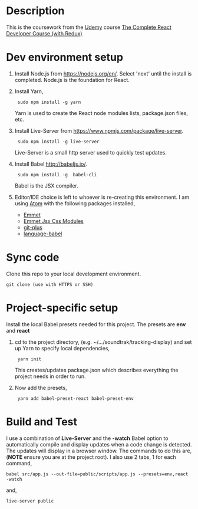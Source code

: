 # Description

This is the coursework from the [Udemy](https://www.udemy.com/) course [The Complete React Developer Course (with Redux)](https://www.udemy.com/react-2nd-edition/learn/v4/content)

# Dev environment setup

1. Install Node.js from <https://nodejs.org/en/>. Select 'next' until the install is completed. Node.js is the foundation for React.

2. Install Yarn, 

		sudo npm install -g yarn 
	Yarn is used to create the React node modules lists, package.json files, etc.
	
3. Install Live-Server from <https://www.npmjs.com/package/live-server>.

		sudo npm install -g live-server
	Live-Server is a small http server used to quickly test updates.
	
4. Install Babel <http://babeljs.io/>.
		
		sudo npm install -g  babel-cli
	Babel is the JSX compiler.
	
5. Editor/IDE choice is left to whoever is re-creating this environment. I am using [Atom](https://atom.io/) with the following packages installed,
	* [Emmet](https://github.com/emmetio/emmet-atom)
	* [Emmet Jsx Css Modules](https://github.com/ambethia/emmet-jsx-css-modules)
	* [git-plus](https://github.com/akonwi/git-plus)
	* [language-babel](https://atom.io/users/gandm)

# Sync code
Clone this repo to your local development environment.

	git clone (use with HTTPS or SSH)

# Project-specific setup

Install the local Babel presets needed for this project. The presets are **env** and **react**

1. cd to the project directory, (e.g. ~/.../soundtrak/tracking-display) and set up Yarn to specify local dependencies,

		yarn init
	This creates/updates package.json which describes everything the project needs in order to run.

2. Now add the presets,

		yarn add babel-preset-react babel-preset-env

# Build and Test

I use a combination of **Live-Server** and the **-watch** Babel option to automatically compile and display updates when a code change is detected. The updates will display in a browser window. The commands to do this are, (**NOTE** ensure you are at the project root). I also use 2 tabs, 1 for each command,


	babel src/app.js --out-file=public/scripts/app.js --presets=env,react -watch

and,

	live-server public